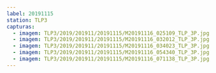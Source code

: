 ```yaml
---
label: 20191115
station: TLP3
capturas:
  - imagem: TLP3/2019/201911/20191115/M20191116_025109_TLP_3P.jpg
  - imagem: TLP3/2019/201911/20191115/M20191116_032012_TLP_3P.jpg
  - imagem: TLP3/2019/201911/20191115/M20191116_034023_TLP_3P.jpg
  - imagem: TLP3/2019/201911/20191115/M20191116_054340_TLP_3P.jpg
  - imagem: TLP3/2019/201911/20191115/M20191116_071138_TLP_3P.jpg
---
```

